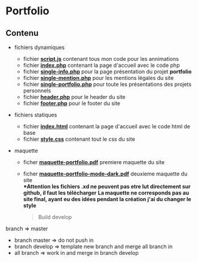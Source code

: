 # Portfolio

## Contenu

- fichiers dynamiques

  - fichier **[script.js]()** contenant tous mon code pour les annimations
  - fichier **[index.php]()** contenant la page d'accueil avec le code php
  - fichier **[single-info.php]()** pour la page présentation du projet **portfolio**
  - fichier **[single-mention.php]()** pour les mentions légales du site
  - fichier **[single-portfolio.php]()** pour toute les présentations des projets personnels
  - fichier **[header.php]()** pour le header du site
  - fichier **[footer.php]()** pour le footer du site

- fichiers statiques

  - fichier **[index.html]()** contenant la page d'accueil avec le code html de base
  - fichier **[style.css]()** contenant tout le css du site

- maquette

  - ficher **[maquette-portfolio.pdf]()** premiere maquette du site
  - ficher **[maquette-portfolio-mode-dark.pdf]()** deuxieme maquette du site  
    **\*Attention les fichiers .xd ne peuvent pas etre lut directement sur github, il faut les télécharger**
    **La maquette ne corresponds pas au site final, ayant eu des idées pendant la création j'ai du changer le style**

    > Build develop

branch => master

- branch master => do not push in
- branch develop => template new branch and merge all branch in
- all branch => work in and merge in branch develop
